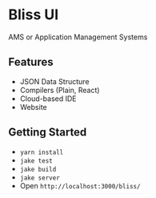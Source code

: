 # Bliss UI

AMS or Application Management Systems

## Features

- JSON Data Structure
- Compilers (Plain, React)
- Cloud-based IDE
- Website

## Getting Started

- `yarn install`
- `jake test`
- `jake build`
- `jake server`
- Open `http://localhost:3000/bliss/`
